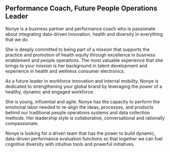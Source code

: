 ## Performance Coach, Future People Operations Leader

Nonye is a business partner and performance coach who is passionate about integrating data-driven innovation, health and diversity in everything that we do.

She is deeply committed to being part of a mission that supports the practice and promotion of health equity through excellence in business enablement and people operations. The most valuable experience that she brings to your mission is her background in talent development and experience in health and wellness consumer electronics.

As a future leader in workforce innovation and internal mobility, Nonye is dedicated to strengthening your global brand by leveraging the power of a healthy, dynamic and engaged workforce.

She is young, influential and agile. Nonye has the capacity to perform the emotional labor needed to re-align the ideas, processes, and products behind our traditional people operations systems and data collection methods. Her leadership style is collaborative, conversational and rationally compassionate.

Nonye is looking for a driven team that has the power to build dynamic, data-driven performance evaluation functions so that together we can fuel cognitive diversity with intuitive tools and powerful initiatives. 
